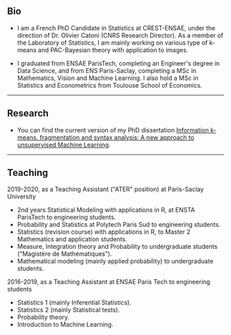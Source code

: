 ## Bio

* I am a French PhD Candidate in Statistics at CREST-ENSAE, under the direction of Dr. Olivier Catoni (CNRS Research Director). 
As a member of the Laboratory of Statistics, I am mainly working on various type of k-means and PAC-Bayesian theory with application to images. 


* I graduated from ENSAE ParisTech, completing an Engineer's degree in Data Science, and from ENS Paris-Saclay, completing a MSc in Mathematics, Vision and Machine Learning. 
I also hold a MSc in Statistics and Econometrics from Toulouse School of Economics.

---

## Research
* You can find the current version of my PhD dissertation 
<a href="papers/thesis.pdf" target="_blank">Information k-means, fragmentation and syntax analysis: A new approach to unsupervised Machine Learning</a>.

---

## Teaching

2019-2020, as a Teaching Assistant ("ATER" position) at Paris-Saclay University

* 2nd years Statistical Modeling with applications in R, at ENSTA ParisTech to engineering students.
* Probability and Statistics at Polytech Paris Sud to engineering students. 
* Statistics (revision course) with applications in R, to Master 2 Mathematics and application students. 
* Measure, Integration theory and Probability to undergraduate students ("Magistère de Mathématiques").
* Mathematical modeling (mainly applied probability) to undergraduate students.

2016-2019, as a Teaching Assistant at ENSAE Paris Tech to engineering students

* Statistics 1 (mainly Inferential Statistics).
* Statistics 2 (mainly Statistical tests).
* Probability theory.
* Introduction to Machine Learning.

